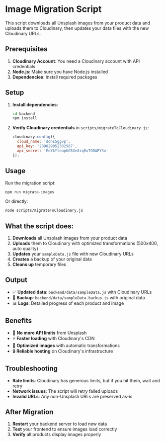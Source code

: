 # Image Migration Script

This script downloads all Unsplash images from your product data and uploads them to Cloudinary, then updates your data files with the new Cloudinary URLs.

## Prerequisites

1. **Cloudinary Account**: You need a Cloudinary account with API credentials
2. **Node.js**: Make sure you have Node.js installed
3. **Dependencies**: Install required packages

## Setup

1. **Install dependencies**:
   ```bash
   cd backend
   npm install
   ```

2. **Verify Cloudinary credentials** in `scripts/migrateToCloudinary.js`:
   ```javascript
   cloudinary.config({
     cloud_name: 'dohs5ggvp',
     api_key: '289829852332987',
     api_secret: 'EdYkYleapKG5Xe8iqRxTOBAPYSo'
   });
   ```

## Usage

Run the migration script:

```bash
npm run migrate-images
```

Or directly:

```bash
node scripts/migrateToCloudinary.js
```

## What the script does:

1. **Downloads** all Unsplash images from your product data
2. **Uploads** them to Cloudinary with optimized transformations (500x400, auto quality)
3. **Updates** your `sampleData.js` file with new Cloudinary URLs
4. **Creates** a backup of your original data
5. **Cleans up** temporary files

## Output

- ✅ **Updated data**: `backend/data/sampleData.js` with Cloudinary URLs
- 💾 **Backup**: `backend/data/sampleData.backup.js` with original data
- 📊 **Logs**: Detailed progress of each product and image

## Benefits

- 🚫 **No more API limits** from Unsplash
- ⚡ **Faster loading** with Cloudinary's CDN
- 🎨 **Optimized images** with automatic transformations
- 🔒 **Reliable hosting** on Cloudinary's infrastructure

## Troubleshooting

- **Rate limits**: Cloudinary has generous limits, but if you hit them, wait and retry
- **Network issues**: The script will retry failed uploads
- **Invalid URLs**: Any non-Unsplash URLs are preserved as-is

## After Migration

1. **Restart** your backend server to load new data
2. **Test** your frontend to ensure images load correctly
3. **Verify** all products display images properly
